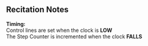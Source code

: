 ## Recitation Notes
**Timing:**  
Control lines are set when the clock is **LOW**  
The Step Counter is incremented when the clock **FALLS**  

